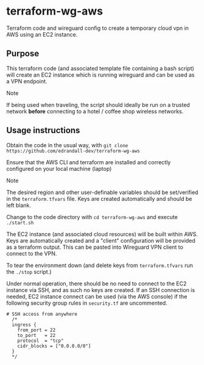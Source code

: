 # terraform-wg-aws
Terraform code and wireguard config to create a temporary cloud vpn in AWS using an EC2 instance.

## Purpose
This terraform code (and associated template file containing a bash script) will create an EC2 instance which is running wireguard and can be used as a VPN endpoint.  

> [!NOTE]
> If being used when traveling, the script should ideally be run on a trusted network **before** connecting to a hotel / coffee shop wireless networks.

## Usage instructions
Obtain the code in the usual way, with ```git clone https://github.com/edrandall-dev/terraform-wg-aws```

Ensure that the AWS CLI and terraform are installed and correctly configured on your local machine (laptop)

> [!NOTE]
> The desired region and other user-definable variables should be set/verified in the ```terraform.tfvars``` file.  Keys are created automatically and should be left blank.

Change to the code directory with ```cd terraform-wg-aws``` and execute ```./start.sh```

The EC2 instance (and associated cloud resources) will be built within AWS.  Keys are automatically created and a "client" configuration will be provided as a terraform output.  This can be pasted into Wireguard VPN client to connect to the VPN.

To tear the environment down (and delete keys from ```terraform.tfvars``` run the ```./stop``` script.)

Under normal operation, there should be no need to connect to the EC2 instance via SSH, and as such no keys are created.  If an SSH connection is needed, EC2 instance connect can be used (via the AWS console) if the following security group rules in ```security.tf``` are uncommented.


```
# SSH access from anywhere
  /*
  ingress {
    from_port = 22
    to_port   = 22
    protocol  = "tcp"
    cidr_blocks = ["0.0.0.0/0"]
  }
  */
  ```